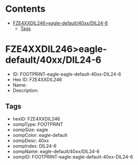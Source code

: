 



Contents
========

* [FZE4XXDIL246>eagle-default/40xx/DIL24-6](#fze4xxdil246eagle-default40xxdil24-6)
	* [Tags](#tags)

# FZE4XXDIL246>eagle-default/40xx/DIL24-6

- ID: FOOTPRINT-eagle-eagle-default-40xx-DIL24-6
- Hex ID: FZE4XXDIL246
- Name: 
- Description: 

## Tags

- hexID: FZE4XXDIL246
- oompType: FOOTPRINT
- oompSize: eagle
- oompColor: eagle-default
- oompDesc: 40xx
- oompIndex: DIL24-6
- oompName: eagle-default/40xx/DIL24-6
- oompID: FOOTPRINT-eagle-eagle-default-40xx-DIL24-6
